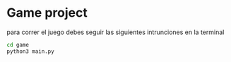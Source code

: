 # Game project


para correr el juego debes seguir las siguientes intrunciones en la terminal 
```sh           
cd game
python3 main.py
```
